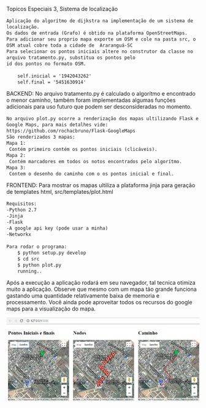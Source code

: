 
Topicos Especiais 3, Sistema de localização

    Aplicação do algorítmo de dijkstra na implementação de um sistema de localização.
    Os dados de entrada (Grafo) é obtido na plataforma OpenStreetMaps.
    Para adicionar seu proprio mapa exporte um OSM e cole na pasta src, o OSM atual cobre toda a cidade de  Araranguá-SC
    Para selecionar os pontos iniciais altere no construtor da classe no arquivo tratamento.py, substitua os pontos pelo 
    id dos pontos no formato OSM.

        self.inicial = '1942043262'
        self.final = '5451630914'

BACKEND:
    No arquivo tratamento.py é calculado o algorítmo e encontrado o menor caminho, também foram implementadas algumas
    funções adicionais para uso futuro que podem ser desconsideradas no momento.

    No arquivo plot.py ocorre a renderização dos mapas ultilizando Flask e Google Maps, para mais detalhes vide:
    https://github.com/rochacbruno/Flask-GoogleMaps
    São renderizados 3 mapas:
    Mapa 1:
     Contém primeiro contém os pontos iniciais (clicáveis).
    Mapa 2: 
     Contém marcadores em todos os notos encontrados pelo algorítmo.
    Mapa 3:
     Contem o desenho do caminho com o os pontos inicial e final.

FRONTEND:
    Para mostrar os mapas ultiliza a plataforma jinja para geração de templates html, src/templates/plot.html

    Requisitos:
    -Python 2.7
    -Jinja
    -Flask
    -A google api key (pode usar a minha)
    -Networkx

    Para rodar o programa:
        $ python setup.py develop
        $ cd src
        $ python plot.py
        running..

Após a execução a aplicação rodará em seu navegador, tal tecnica otimiza muito a aplicação. Observe que mesmo
com um mapa tão grande funciona gastando uma quantidade relativamente baixa de memoria e processamento. Você ainda pode aproveitar todos os recursos do google maps para a visualização do mapa.

![alt text](exemplo_saida.png)